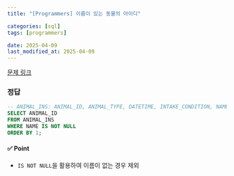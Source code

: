 ```yaml
---
title: "[Programmers] 이름이 있는 동물의 아이디"

categories: [sql]
tags: [programmers]

date: 2025-04-09
last_modified_at: 2025-04-09
---
```

[문제 링크](https://school.programmers.co.kr/learn/courses/30/lessons/59047)

### 정답
```sql
-- ANIMAL_INS: ANIMAL_ID, ANIMAL_TYPE, DATETIME, INTAKE_CONDITION, NAME, SEX_UPON_INTAKE
SELECT ANIMAL_ID
FROM ANIMAL_INS
WHERE NAME IS NOT NULL
ORDER BY 1;
```

#### ✅ Point
- ```IS NOT NULL```을 활용하여 이름이 없는 경우 제외